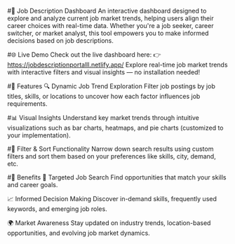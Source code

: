 #💼 Job Description Dashboard
An interactive dashboard designed to explore and analyze current job market trends, helping users align their career choices with real-time data. Whether you're a job seeker, career switcher, or market analyst, this tool empowers you to make informed decisions based on job descriptions.

#🌐 Live Demo
Check out the live dashboard here:
👉 https://jobdescriptionportalll.netlify.app/
Explore real-time job market trends with interactive filters and visual insights — no installation needed!

#🚀 Features
🔍 Dynamic Job Trend Exploration
Filter job postings by job titles, skills, or locations to uncover how each factor influences job requirements.

#📊 Visual Insights
Understand key market trends through intuitive visualizations such as bar charts, heatmaps, and pie charts (customized to your implementation).

#🧭 Filter & Sort Functionality
Narrow down search results using custom filters and sort them based on your preferences like skills, city, demand, etc.

#🎯 Benefits
🎯 Targeted Job Search
Find opportunities that match your skills and career goals.

📈 Informed Decision Making
Discover in-demand skills, frequently used keywords, and emerging job roles.

🌍 Market Awareness
Stay updated on industry trends, location-based opportunities, and evolving job market dynamics.
